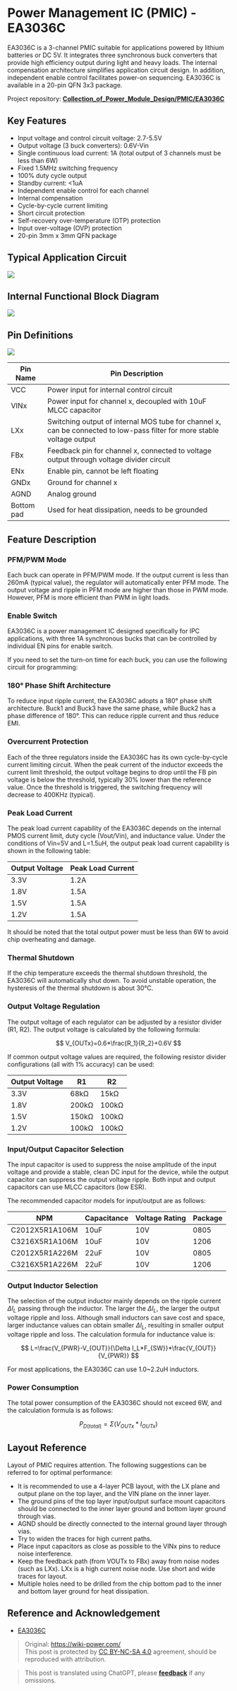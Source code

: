 # Power Management IC (PMIC) - EA3036C

EA3036C is a 3-channel PMIC suitable for applications powered by lithium batteries or DC 5V. It integrates three synchronous buck converters that provide high efficiency output during light and heavy loads. The internal compensation architecture simplifies application circuit design. In addition, independent enable control facilitates power-on sequencing. EA3036C is available in a 20-pin QFN 3x3 package.

Project repository: [**Collection_of_Power_Module_Design/PMIC/EA3036C**](https://github.com/linyuxuanlin/Collection_of_Power_Module_Design/tree/main/PMIC/EA3036C)

## Key Features

- Input voltage and control circuit voltage: 2.7-5.5V
- Output voltage (3 buck converters): 0.6V-Vin
- Single continuous load current: 1A (total output of 3 channels must be less than 6W)
- Fixed 1.5MHz switching frequency
- 100% duty cycle output
- Standby current: <1uA
- Independent enable control for each channel
- Internal compensation
- Cycle-by-cycle current limiting
- Short circuit protection
- Self-recovery over-temperature (OTP) protection
- Input over-voltage (OVP) protection
- 20-pin 3mm x 3mm QFN package

## Typical Application Circuit

![](https://wiki-media-1253965369.cos.ap-guangzhou.myqcloud.com/img/20220417095917.png)

## Internal Functional Block Diagram

![](https://wiki-media-1253965369.cos.ap-guangzhou.myqcloud.com/img/20220417001936.png)

## Pin Definitions

![](https://wiki-media-1253965369.cos.ap-guangzhou.myqcloud.com/img/20220416234110.png)

| Pin Name | Pin Description                                             |
| -------- | ------------------------------------------------------------ |
| VCC      | Power input for internal control circuit                     |
| VINx     | Power input for channel x, decoupled with 10uF MLCC capacitor |
| LXx      | Switching output of internal MOS tube for channel x, can be connected to low-pass filter for more stable voltage output |
| FBx      | Feedback pin for channel x, connected to voltage output through voltage divider circuit |
| ENx      | Enable pin, cannot be left floating                          |
| GNDx     | Ground for channel x                                        |
| AGND     | Analog ground                                               |
| Bottom pad | Used for heat dissipation, needs to be grounded              |

## Feature Description

### PFM/PWM Mode

Each buck can operate in PFM/PWM mode. If the output current is less than 260mA (typical value), the regulator will automatically enter PFM mode. The output voltage and ripple in PFM mode are higher than those in PWM mode. However, PFM is more efficient than PWM in light loads.

### Enable Switch

EA3036C is a power management IC designed specifically for IPC applications, with three 1A synchronous bucks that can be controlled by individual EN pins for enable switch.

If you need to set the turn-on time for each buck, you can use the following circuit for programming:

### 180° Phase Shift Architecture

To reduce input ripple current, the EA3036C adopts a 180° phase shift architecture. Buck1 and Buck3 have the same phase, while Buck2 has a phase difference of 180°. This can reduce ripple current and thus reduce EMI.

### Overcurrent Protection

Each of the three regulators inside the EA3036C has its own cycle-by-cycle current limiting circuit. When the peak current of the inductor exceeds the current limit threshold, the output voltage begins to drop until the FB pin voltage is below the threshold, typically 30% lower than the reference value. Once the threshold is triggered, the switching frequency will decrease to 400KHz (typical).

### Peak Load Current

The peak load current capability of the EA3036C depends on the internal PMOS current limit, duty cycle (Vout/Vin), and inductance value. Under the conditions of Vin=5V and L=1.5uH, the output peak load current capability is shown in the following table:

| Output Voltage | Peak Load Current |
| -------------- | ----------------- |
| 3.3V           | 1.2A              |
| 1.8V           | 1.5A              |
| 1.5V           | 1.5A              |
| 1.2V           | 1.5A              |

It should be noted that the total output power must be less than 6W to avoid chip overheating and damage.

### Thermal Shutdown

If the chip temperature exceeds the thermal shutdown threshold, the EA3036C will automatically shut down. To avoid unstable operation, the hysteresis of the thermal shutdown is about 30°C.

### Output Voltage Regulation

The output voltage of each regulator can be adjusted by a resistor divider (R1, R2). The output voltage is calculated by the following formula:

$$
V_{OUTx}=0.6*\frac{R_1}{R_2}+0.6V
$$

If common output voltage values are required, the following resistor divider configurations (all with 1% accuracy) can be used:

| Output Voltage | R1    | R2    |
| -------------- | ----- | ----- |
| 3.3V           | 68kΩ  | 15kΩ  |
| 1.8V           | 200kΩ | 100kΩ |
| 1.5V           | 150kΩ | 100kΩ |
| 1.2V           | 100kΩ | 100kΩ |

### Input/Output Capacitor Selection

The input capacitor is used to suppress the noise amplitude of the input voltage and provide a stable, clean DC input for the device, while the output capacitor can suppress the output voltage ripple. Both input and output capacitors can use MLCC capacitors (low ESR).

The recommended capacitor models for input/output are as follows:

| NPM            | Capacitance | Voltage Rating | Package |
| -------------- | ----------- | -------------- | ------- |
| C2012X5R1A106M | 10uF        | 10V            | 0805    |
| C3216X5R1A106M | 10uF        | 10V            | 1206    |
| C2012X5R1A226M | 22uF        | 10V            | 0805    |
| C3216X5R1A226M | 22uF        | 10V            | 1206    |

### Output Inductor Selection

The selection of the output inductor mainly depends on the ripple current $\Delta I_L$ passing through the inductor. The larger the $\Delta I_L$, the larger the output voltage ripple and loss. Although small inductors can save cost and space, larger inductance values can obtain smaller $\Delta I_L$, resulting in smaller output voltage ripple and loss. The calculation formula for inductance value is:

$$
L=\frac{V_{PWR}-V_{OUT}}{\Delta I_L*F_{SW}}*\frac{V_{OUT}}{V_{PWR}}
$$

For most applications, the EA3036C can use 1.0~2.2uH inductors.

### Power Consumption

The total power consumption of the EA3036C should not exceed 6W, and the calculation formula is as follows:

$$
P_{D(total)}=\Sigma (V_{OUTx}*I_{OUTx})
$$

## Layout Reference

Layout of PMIC requires attention. The following suggestions can be referred to for optimal performance:

- It is recommended to use a 4-layer PCB layout, with the LX plane and output plane on the top layer, and the VIN plane on the inner layer.
- The ground pins of the top layer input/output surface mount capacitors should be connected to the inner layer ground and bottom layer ground through vias.
- AGND should be directly connected to the internal ground layer through vias.
- Try to widen the traces for high current paths.
- Place input capacitors as close as possible to the VINx pins to reduce noise interference.
- Keep the feedback path (from VOUTx to FBx) away from noise nodes (such as LXx). LXx is a high current noise node. Use short and wide traces for layout.
- Multiple holes need to be drilled from the chip bottom pad to the inner and bottom layer ground for heat dissipation.

## Reference and Acknowledgement

- [EA3036C](http://www.everanalog.com/Product/ProductEA3036CDetailInfo.aspx)

> Original: <https://wiki-power.com/>  
> This post is protected by [CC BY-NC-SA 4.0](https://creativecommons.org/licenses/by/4.0/deed.en) agreement, should be reproduced with attribution.

> This post is translated using ChatGPT, please [**feedback**](https://github.com/linyuxuanlin/Wiki_MkDocs/issues/new) if any omissions.